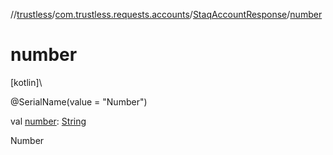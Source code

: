 //[trustless](../../../index.md)/[com.trustless.requests.accounts](../index.md)/[StaqAccountResponse](index.md)/[number](number.md)

# number

[kotlin]\

@SerialName(value = &quot;Number&quot;)

val [number](number.md): [String](https://kotlinlang.org/api/latest/jvm/stdlib/kotlin/-string/index.html)

Number
